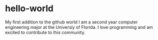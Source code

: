 # hello-world
My first addition to the github world
I am a second year computer engineering major at the Universiy of Florida. I love programming and am excited to contribute to this community.
